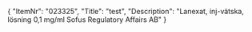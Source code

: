 {
  "ItemNr": "023325",
  "Title": "test",
  "Description": "Lanexat, inj-vätska, lösning 0,1 mg/ml Sofus Regulatory Affairs AB"
}